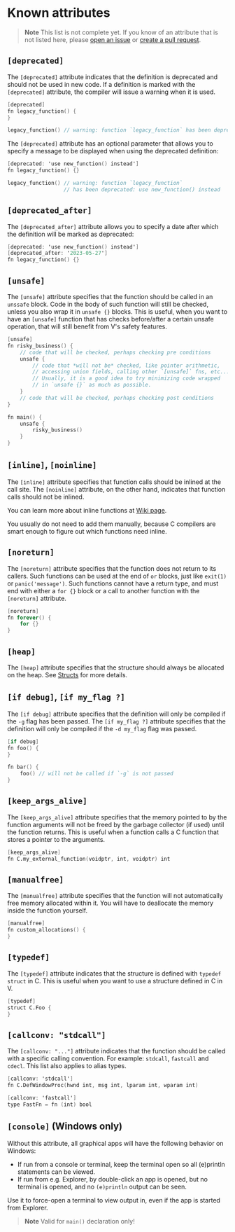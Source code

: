 # Known attributes

> **Note**
> This list is not complete yet.
> If you know of an attribute that is not listed here, please
> [open an issue](https://github.com/vlang-association/docs/issues/new)
> or
> [create a pull request](https://github.com/vlang-association/docs/edit/master/docs/concepts/attributes/known-attributes.md).

## `[deprecated]`

The `[deprecated]` attribute indicates that the definition is deprecated and should not be used in
new code.
If a definition is marked with the `[deprecated]` attribute, the compiler will issue a warning when
it is used.

```v
[deprecated]
fn legacy_function() {
}

legacy_function() // warning: function `legacy_function` has been deprecated
```

The `[deprecated]` attribute has an optional parameter that allows you to specify a message to be
displayed when using the deprecated definition:

```v nofmt
[deprecated: 'use new_function() instead']
fn legacy_function() {}

legacy_function() // warning: function `legacy_function`
                  // has been deprecated: use new_function() instead
```

## `[deprecated_after]`

The `[deprecated_after]` attribute allows you to specify a date after which the definition will be
marked as deprecated:

```v
[deprecated: 'use new_function() instead']
[deprecated_after: '2023-05-27']
fn legacy_function() {}
```

## `[unsafe]`

The `[unsafe]` attribute specifies that the function should be called in an `unssafe` block.
Code in the body of such function will still be checked, unless you also wrap it in `unsafe {}`
blocks.
This is useful, when you want to have an `[unsafe]` function that has checks before/after a certain
unsafe operation, that will still benefit from V's safety features.

```v none
[unsafe]
fn risky_business() {
    // code that will be checked, perhaps checking pre conditions
    unsafe {
        // code that *will not be* checked, like pointer arithmetic,
        // accessing union fields, calling other `[unsafe]` fns, etc...
        // Usually, it is a good idea to try minimizing code wrapped
        // in `unsafe {}` as much as possible.
    }
    // code that will be checked, perhaps checking post conditions
}

fn main() {
    unsafe {
        risky_business()
    }
}
```

## `[inline]`, `[noinline]`

The `[inline]` attribute specifies that function calls should be inlined at the call site.
The `[noinline]` attribute, on the other hand, indicates that function calls should not be inlined.

You can learn more about inline functions at
[Wiki page](https://en.wikipedia.org/wiki/Inline_function).

You usually do not need to add them manually, because C compilers are smart enough to figure out
which functions need inline.

## `[noreturn]`

The `[noreturn]` attribute specifies that the function does not return to its callers.
Such functions can be used at the end of `or` blocks, just like `exit(1)` or `panic('message')`.
Such functions cannot have a return type, and must end with either a `for {}` block or a call to
another function with the `[noreturn]` attribute.

```v
[noreturn]
fn forever() {
	for {}
}
```

## `[heap]`

The `[heap]` attribute specifies that the structure should always be allocated on the heap.
See [Structs](../structs/overview.md#always-heap-allocated-structs) for more details.

## `[if debug]`, `[if my_flag ?]`

The `[if debug]` attribute specifies that the definition will only be compiled
if the `-g` flag has been passed.
The `[if my_flag ?]` attribute specifies that the definition will only be compiled
if the `-d my_flag` flag was passed.

```v
[if debug]
fn foo() {
}

fn bar() {
	foo() // will not be called if `-g` is not passed
}
```

## `[keep_args_alive]`

The `[keep_args_alive]` attribute specifies that the memory pointed to by the function arguments
will not be
freed by the garbage collector (if used) until the function returns.
This is useful when a function calls a C function that stores a pointer to the arguments.

```v
[keep_args_alive]
fn C.my_external_function(voidptr, int, voidptr) int
```

## `[manualfree]`

The `[manualfree]` attribute specifies that the function will not automatically free memory
allocated within it.
You will have to deallocate the memory inside the function yourself.

```v
[manualfree]
fn custom_allocations() {
}
```

## `[typedef]`

The `[typedef]` attribute indicates that the structure is defined with `typedef struct` in C.
This is useful when you want to use a structure defined in C in V.

```v
[typedef]
struct C.Foo {
}
```

## `[callconv: "stdcall"]`

The `[callconv: "..."]` attribute indicates that the function should be called with a specific
calling convention.
For example: `stdcall`, `fastcall` and `cdecl`.
This list also applies to alias types.

```v
[callconv: 'stdcall']
fn C.DefWindowProc(hwnd int, msg int, lparam int, wparam int)

[callconv: 'fastcall']
type FastFn = fn (int) bool
```

## `[console]` (Windows only)

Without this attribute, all graphical apps will have the following behavior on Windows:

- If run from a console or terminal, keep the terminal open so all (e)println statements can be
  viewed.
- If run from e.g. Explorer, by double-click an app is opened, but no terminal is opened, and no
  `(e)println` output can be seen.

Use it to force-open a terminal to view output in, even if the app is started from Explorer.

> **Note**
> Valid for `main()` declaration only!
